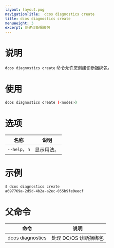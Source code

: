 ```yaml
---
layout: layout.pug
navigationTitle:  dcos diagnostics create
title: dcos diagnostics create
menuWeight: 3
excerpt: 创建诊断捆绑包
---
```


# 说明
`dcos diagnostics create` 命令允许您创建诊断捆绑包。

# 使用

```bash
dcos diagnostics create (<nodes>)
```

# 选项

| 名称 | 说明 |
|---------|-------------|
| `--help, h`   | 显示用法。 |

# 示例

```bash
$ dcos diagnostics create
a697769a-2d5d-4b2a-a2ec-055b9fe9eecf
```

# 父命令

| 命令 | 说明 |
|---------|-------------|
| [dcos diagnostics](/mesosphere/dcos/cn/2.0/cli/command-reference/dcos-diagnostics/) | 处理 DC/OS 诊断捆绑包 |

